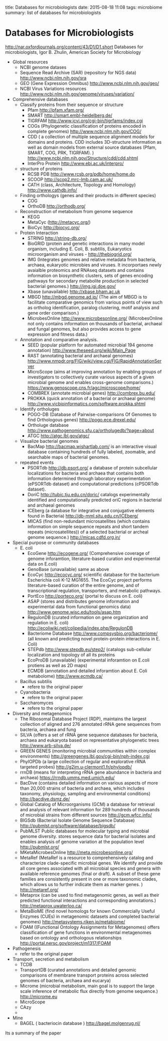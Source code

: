 title: Databases for microbiologists
date: 2015-08-18 11:08
tags: microbiome
summary: list of databases for microbiologists

Databases for Microbiologists
============

http://nar.oxfordjournals.org/content/43/D1/D1.short
Databases for microbiologists, Igor B. Zhulin, American Society for Microbiology

* Global resources
    *  NCBI genome datases
    *  Sequence Read Archive (SAR) (repository for NGS data) http://www.ncbi.nlm.nih.gov/sra
    *  GEO (Gene Expression Omnibus) http://www.ncbi.nlm.nih.gov/geo/
    *  NCBI Virus Variations resources http://www.ncbi.nlm.nih.gov/genome/viruses/variation/
* Comprehensive databases
    * Classify proteins from their sequence or structure 
        *  Pfam http://pfam.xfam.org/
        *  SMART http://smart.embl-heidelberg.de/
        *  TIGRFAM http://www.jcvi.org/cgi-bin/tigrfams/index.cgi
        *  COGs (Phylogenetic classification of proteins encoded in complete genomes) http://www.ncbi.nlm.nih.gov/COG/
        *  CDD ( a collection of multiple sequence alignment models for domains and proteins. CDD includes 3D-structure information as well as domain models from external source databases (Pfam, SMART, COG, PRK, TIGRFAM). ) http://www.ncbi.nlm.nih.gov/Structure/cdd/cdd.shtml
        *  InterPro Protein http://www.ebi.ac.uk/interpro/
    * structure of proteins
        * RCSB PDB http://www.rcsb.org/pdb/home/home.do
        * SCOOP http://scop2.mrc-lmb.cam.ac.uk/
        * CATH (class, Architecture, Topology and Homology) http://www.cathdb.info/
    * Finding orthologys (genes and their products in different species)
        * COG
        * OrthoDB http://orthodb.org/
    * Reconstruction of metabolism from genome sequence
        *  KEGG
        *  MetaCyc (http://metacyc.org/)
        *  BioCyc http://biocyc.org/
    * Protein Interaction
        * STRING http://string-db.org/
        * BioGRID (protein and genetic interactions in many model organism, including E. Coli, B. subtilis, Eukaryotics microorganism and viruses - http://thebiogrid.org/
        * IMG (Integrates genomes and relative metadata from bacteria, archaea, eukaryotic microbies and viruses. It incorportaes newly avaialble proteomics and RNAseq datasets and contains information on biosynthetic clusters, sets of genes encoding pathways for secondary metabolite production in selected bacterial genomes.) http://img.jgi.doe.gov/ 
        * Xbase (unavailable) http://xbase.bham.ac.uk
        * MBGD http://mbgd.genome.ad.jp/ (The aim of MBGD is to facilitate comparative genomics from various points of view such as ortholog identification, paralog clustering, motif analysis and gene order comparison.)
        * MicrobesOnline http://www.microbesonline.org/ (MicrobesOnline not only contains information on thousands of bacterial, archaeal and fungal genomes, but also provides access to gene expression and fitness data.)
    * Annotation and comparative analysis.
        * SEED (popular platform for automated microbial 194 genome annotation) http://www.theseed.org/wiki/Main_Page
        * RAST (annotating bacterial and archaeal genomes) http://www.nmpdr.org/FIG/wiki/view.cgi/FIG/RapidAnnotationServer
        * MicroScope (aims at improving annotation by enabling groups of investigators to collectively curate various aspects of a given microbial genome and enables cross-genome comparisons.) https://www.genoscope.cns.fr/agc/microscope/home/
        * COMBREX (annotate microbial genes) http://combrex.bu.edu/
        * PROKKA (quick annotation of a bacterial or archaeal genome) http://www.vicbioinformatics.com/software.prokka.shtml
    * Identify ortholuges
        * POGO-DB (Database of Pairwise-comparisons Of Genomes to find Orthologous genes) http://pogo.ece.drexel.edu/
        * Ortholuge database http://www.pathogenomics.sfu.ca/ortholugedb/?page=about
        * ATGC http://atgc.lbl.gov/atgc/
    * Visualize bacterial genomes
        * BacMap http://bacmap.wishartlab.com/ is an interactive visual database containing hundreds of fully labeled, zoomable, and searchable maps of bacterial genomes. 
    * repeated events 
        * PSORTdb http://db.psort.org/  a database of protein subcellular localizations for bacteria and archaea that contains both information determined through laboratory experimentation (ePSORTdb dataset) and computational predictions (cPSORTdb dataset).
        * DoriC http://tubic.tju.edu.cn/doric/ catalogs experimentally identified and computationally predicted oriC regions in bacterial and archaeal genomes
        * ICEberg (a database for integrative and conjugative elements found in Bacteria) http://db-mml.sjtu.edu.cn/ICEberg/
        * MICAS (find non-redundant microsatellites (which contains information on simple sequence repeats and short tandem repeats (microsatellites)) of a selected bacterial or archeal genome sequence.) http://micas.cdfd.org.in/
* Special purpose or community databases
    * E. coli
        *  EcoGene http://ecogene.org/ (Comprehensive coverage of genome inforamtion, literature-based curation and experimental data on E.coli)
        *  GenoBase (unavailable) same as above
        *  EcoCyc http://ecocyc.org/  scientific database for the bacterium Escherichia coli K-12 MG1655. The EcoCyc project performs literature-based curation of the entire genome, and of transcriptional regulation, transporters, and metabolic pathways. 
        *  PortEco http://porteco.org/ (portal to discuss on E. coli)
        *  ASAP (stores and distributes genome information and experimental data from functional genomics data) http://www.genome.wisc.edu/tools/asap.htm
        *  RegulonDB (curated information on gene organization and regulation in E. coli) http://ecoliwiki.net/colipedia/index.php/RegulonDB
        *  Bacteriome Database http://www.compsysbio.org/bacteriome/ (all known and predicting novel protein-protein interactions in E. Coli)
        *  STEPdb http://www.stepdb.eu/step2/ (catalogs sub-cellular localization and topology of all its proteins
        *  EcoProDB (unavailable) (experimental inforamtion on E.coli protiens as well as 2D maps)
        *  ECMDB (annotation and detailed inforamtion about E. Coli metabolome) http://www.ecmdb.ca/
    *  Bacillus subtilis
        *   refere to the original paper
    *   Cyanobacteria
        *   refere to the original paper
    *  Saccharomyces
       *   refere to the original paper
*   Diversity and metagenomics
    *   The Ribosomal Database Project (RDP), maintains the largest collection of aligned and 276 annotated rRNA gene sequences from bacteria, archaea and fung
    *   SILVA (offers a set of rRNA gene sequence databases for bacteria, archaea and eukaryota based on representative phylogenetic trees http://www.arb-silva.de/
    *   GREEN GENES (monitoring microbial communities within complex environments) http://greengenes.lbl.gov/cgi-bin/nph-index.cgi
    *   PhylOPDb (a large collection of regular and explorative rRNA targeted probes) http://g2im.u-clermont1.fr/phylopdb/
    *   rrnDB (means for interpreting rRNA gene abundance in bacteria and archaea) https://rrndb.umms.med.umich.edu/
    *   BacDive (contains detailed information on various aspects of more than 20,000 strains of bacteria and archaea, which includes taxonomy, physiology, sampling and environmental conditions) http://bacdive.dsmz.de/
    *   Global Catalog of Microorganisms (GCM) a database for retrieval and analysis of relevant information for 289 hundreds of thousands of microbial strains from different sources http://gcm.wfcc.info/
    *   BIGSdb (Bacterial Isolate Genome Sequence Database) http://pubmlst.org/software/database/bigsdb/ 
    *   PubMLST Public databases for molecular typing and microbial genome diversity. stores sequence data for bacterial isolates and enables analysis of genome variation at the population level http://pubmlst.org/ 
    *   MKetaMicrobesOnline http://meta.microbesonline.org/
    *   MetaRef (MetaRef is a resource to comprehensively catalog and characterize clade-specific microbial genes. We identify and provide all core genes associated with all microbial species and genera with available reference genomes (final or draft). A subset of these gene families are consistently present in one or more taxonomic clades, which allows us to further indicate them as marker genes. ) http://metaref.org/
    *   Metaprox (can be used to find metagenomic genes, as well as their predicted functional interactions and corresponding annotations.) http://metaprox.uwaterloo.ca/
    *   MetaBioME (find novel homologs for known Commercially Useful Enzymes (CUEs) in metagenomic datasets and completed bacterial genomes) http://metasystems.riken.jp/metabiome/
    *   FOAM ((Functional Ontology Assignments for Metagenomes) offers classification of gene functions in environmental metagenomes based on ontology and orthologous relationships http://portal.nersc.gov/project/m1317/FOAM
*   Pathogenesis
    *   refer to the original paper
*   Transport, secretion and metabolism
    *   TCDB
    *   TransportDB (curated annotations and detailed genomic comparisons of membrane transport proteins across selected genomes of bacteria, archaea and eucarya)
    *   Microme (microbial metabolism, main goal is to support the large scale inference of metabolic flux directly from genome sequence.) http://microme.eu
    *   MicroScope
    *   CAzy 
    *  
* Mine
    *   BAGEL ( bacteriocin database ) http://bagel.molgenrug.nl/

Its a summary of the paper


